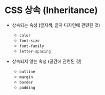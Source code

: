 # CSS 상속 (Inheritance)

* 상속되는 속성 (글자색, 글자 디자인에 관련된 것)
  - `color`
  - `font-size`
  - `font-family`
  - `letter-spacing`

* 상속되지 않는 속성 (공간에 관련된 것)
  -  `outline`
  - `margin`
  - `border`
  - `padding`

